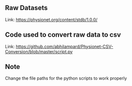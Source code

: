 ## Raw Datasets
Link: https://physionet.org/content/stdb/1.0.0/
## Code used to convert raw data to csv
Link: https://github.com/abhilampard/Physionet-CSV-Conversion/blob/master/script.py
## Note
Change the file paths for the python scripts to work properly
